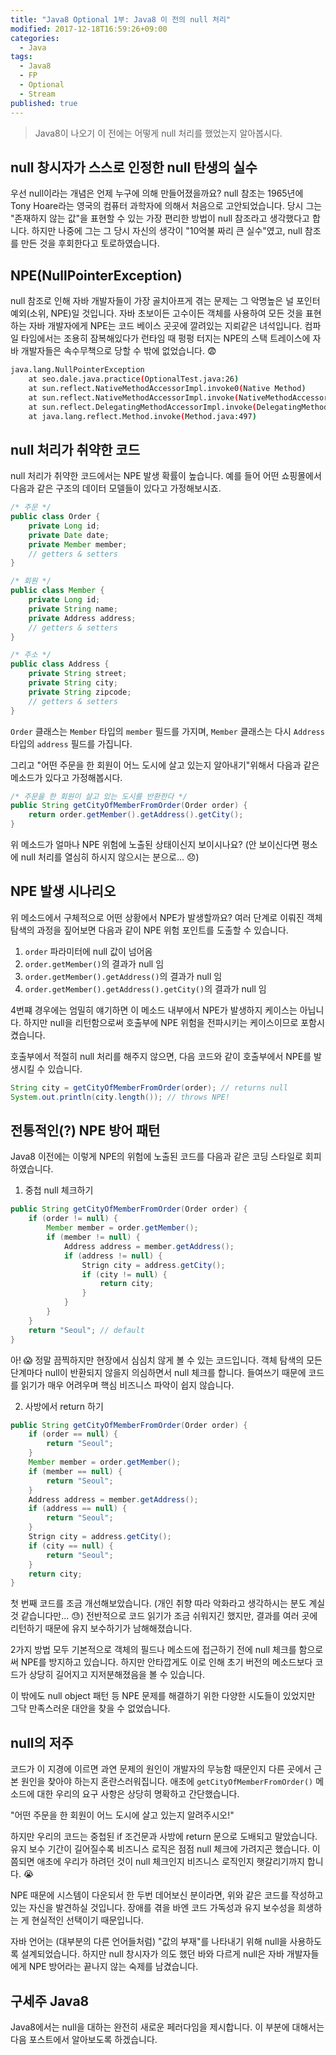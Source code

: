 ```yaml
---
title: "Java8 Optional 1부: Java8 이 전의 null 처리"
modified: 2017-12-18T16:59:26+09:00
categories: 
  - Java
tags:
  - Java8
  - FP
  - Optional
  - Stream
published: true
---
```


> Java8이 나오기 이 전에는 어떻게 null 처리를 했었는지 알아봅시다.


## null 창시자가 스스로 인정한 null 탄생의 실수

우선 null이라는 개념은 언제 누구에 의해 만들어졌을까요?
null 참조는 1965년에 Tony Hoare라는 영국의 컴퓨터 과학자에 의해서 처음으로 고안되었습니다.
당시 그는 "존재하지 않는 값"을 표현할 수 있는 가장 편리한 방법이 null 참조라고 생각했다고 합니다.
하지만 나중에 그는 그 당시 자신의 생각이 "10억불 짜리 큰 실수"였고, null 참조를 만든 것을 후회한다고 토로하였습니다.


## NPE(NullPointerException)

null 참조로 인해 자바 개발자들이 가장 골치아프게 겪는 문제는 그 악명높은 널 포인터 예외(소위, NPE)일 것입니다.
자바 초보이든 고수이든 객체를 사용하여 모든 것을 표현하는 자바 개발자에게 NPE는 코드 베이스 곳곳에 깔려있는 지뢰같은 녀석입니다.
컴파일 타임에서는 조용히 잠복해있다가 런타임 때 펑펑 터지는 NPE의 스택 트레이스에 자바 개발자들은 속수무책으로 당할 수 밖에 없었습니다. :fearful:

```bash
java.lang.NullPointerException
	at seo.dale.java.practice(OptionalTest.java:26)
	at sun.reflect.NativeMethodAccessorImpl.invoke0(Native Method)
	at sun.reflect.NativeMethodAccessorImpl.invoke(NativeMethodAccessorImpl.java:62)
	at sun.reflect.DelegatingMethodAccessorImpl.invoke(DelegatingMethodAccessorImpl.java:43)
	at java.lang.reflect.Method.invoke(Method.java:497)
```

## null 처리가 취약한 코드

null 처리가 취약한 코드에서는 NPE 발생 확률이 높습니다.
예를 들어 어떤 쇼핑몰에서 다음과 같은 구조의 데이터 모델들이 있다고 가정해보시죠.

```java
/* 주문 */
public class Order {
	private Long id;
	private Date date;
	private Member member;
	// getters & setters
}

/* 회원 */
public class Member {
	private Long id;
	private String name;
	private Address address;
	// getters & setters
}

/* 주소 */
public class Address {
	private String street;
	private String city;
	private String zipcode;
	// getters & setters
}
```

`Order` 클래스는 `Member` 타입의 `member` 필드를 가지며, `Member` 클래스는 다시 `Address` 타입의 `address` 필드를 가집니다.

그리고 "어떤 주문을 한 회원이 어느 도시에 살고 있는지 알아내기"위해서 다음과 같은 메소드가 있다고 가정해봅시다.

```java
/* 주문을 한 회원이 살고 있는 도시를 반환한다 */
public String getCityOfMemberFromOrder(Order order) {
	return order.getMember().getAddress().getCity();
}
```

위 메소드가 얼마나 NPE 위험에 노출된 상태이신지 보이시나요?
(안 보이신다면 평소에 null 처리를 열심히 하시지 않으시는 분으로... :disappointed:)


## NPE 발생 시나리오

위 메소드에서 구체적으로 어떤 상황에서 NPE가 발생할까요?
여러 단계로 이뤄진 객체 탐색의 과정을 짚어보면 다음과 같이 NPE 위험 포인트를 도출할 수 있습니다.

1. `order` 파라미터에 null 값이 넘어옴
2. `order.getMember()`의 결과가 null 임
3. `order.getMember().getAddress()`의 결과가 null 임
4. `order.getMember().getAddress().getCity()`의 결과가 null 임

4번쨰 경우에는 엄밀히 얘기하면 이 메소드 내부에서 NPE가 발생하지 케이스는 아닙니다.
하지만 null을 리턴함으로써 호출부에 NPE 위험을 전파시키는 케이스이므로 포함시켰습니다.

호출부에서 적절히 null 처리를 해주지 않으면, 다음 코드와 같이 호출부에서 NPE를 발생시킬 수 있습니다.

```java
String city = getCityOfMemberFromOrder(order); // returns null
System.out.println(city.length()); // throws NPE!
```


## 전통적인(?) NPE 방어 패턴

Java8 이전에는 이렇게 NPE의 위험에 노출된 코드를 다음과 같은 코딩 스타일로 회피하였습니다.

1. 중첩 null 체크하기

```java
public String getCityOfMemberFromOrder(Order order) {
	if (order != null) {
		Member member = order.getMember();
		if (member != null) {
			Address address = member.getAddress();
			if (address != null) {
				Strign city = address.getCity();
				if (city != null) {
					return city;
				}
			}
		}
	}
	return "Seoul"; // default
}
```

아! :scream: 정말 끔찍하지만 현장에서 심심치 않게 볼 수 있는 코드입니다.
객체 탐색의 모든 단계마다 null이 반환되지 않을지 의심하면서 null 체크를 합니다.
들여쓰기 때문에 코드를 읽기가 매우 어려우며 핵심 비즈니스 파악이 쉽지 않습니다.

2. 사방에서 return 하기

```java
public String getCityOfMemberFromOrder(Order order) {
	if (order == null) {
		return "Seoul";
	}
	Member member = order.getMember();
	if (member == null) {
		return "Seoul";
	}
	Address address = member.getAddress();
	if (address == null) {
		return "Seoul";
	}
	Strign city = address.getCity();
	if (city == null) {
		return "Seoul";
	}
	return city;
}
```

첫 번째 코드를 조금 개선해보았습니다. (개인 취향 따라 악화라고 생각하시는 분도 계실 것 같습니다만... :sweat:)
전반적으로 코드 읽기가 조금 쉬워지긴 했지만, 결과를 여러 곳에 리턴하기 때문에 유지 보수하기가 남해해졌습니다.

2가지 방법 모두 기본적으로 객체의 필드나 메소드에 접근하기 전에 null 체크를 함으로써 NPE를 방지하고 있습니다.
하지만 안타깝게도 이로 인해 초기 버전의 메소드보다 코드가 상당히 길어지고 지저분해졌음을 볼 수 있습니다.

이 밖에도 null object 패턴 등 NPE 문제를 해결하기 위한 다양한 시도들이 있었지만 그닥 만족스러운 대안을 찾을 수 없었습니다.


## null의 저주

코드가 이 지경에 이르면 과연 문제의 원인이 개발자의 무능함 때문인지 다른 곳에서 근본 원인을 찾아야 하는지 혼란스러워집니다.
애초에 `getCityOfMemberFromOrder()` 메소드에 대한 우리의 요구 사항은 상당히 명확하고 간단했습니다.

"어떤 주문을 한 회원이 어느 도시에 살고 있는지 알려주시오!"

하지만 우리의 코드는 중첩된 if 조건문과 사방에 return 문으로 도배되고 말았습니다.
유지 보수 기간이 길어질수록 비즈니스 로직은 점점 null 체크에 가려지곤 했습니다.
이쯤되면 애초에 우리가 하려던 것이 null 체크인지 비즈니스 로직인지 햇갈리기까지 합니다. :sob:

NPE 때문에 시스템이 다운되서 한 두번 데어보신 분이라면, 위와 같은 코드를 작성하고 있는 자신을 발견하실 것입니다.
장애를 겪을 바엔 코드 가독성과 유지 보수성을 희생하는 게 현실적인 선택이기 때문입니다.

자바 언어는 (대부분의 다른 언어들처럼) "값의 부재"를 나타내기 위해 null을 사용하도록 설계되었습니다.
하지만 null 창시자가 의도 했던 바와 다르게 null은 자바 개발자들에게 NPE 방어라는 끝나지 않는 숙제를 남겼습니다.


## 구세주 Java8

Java8에서는 null을 대하는 완전히 새로운 페러다임을 제시합니다.
이 부분에 대해서는 다음 포스트에서 알아보도록 하겠습니다.